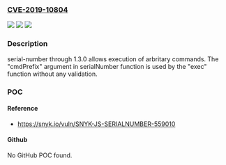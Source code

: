 ### [CVE-2019-10804](https://cve.mitre.org/cgi-bin/cvename.cgi?name=CVE-2019-10804)
![](https://img.shields.io/static/v1?label=Product&message=serial-number&color=blue)
![](https://img.shields.io/static/v1?label=Version&message=n%2Fa&color=blue)
![](https://img.shields.io/static/v1?label=Vulnerability&message=Command%20Injection&color=brighgreen)

### Description

serial-number through 1.3.0 allows execution of arbritary commands. The "cmdPrefix" argument in serialNumber function is used by the "exec" function without any validation.

### POC

#### Reference
- https://snyk.io/vuln/SNYK-JS-SERIALNUMBER-559010

#### Github
No GitHub POC found.


